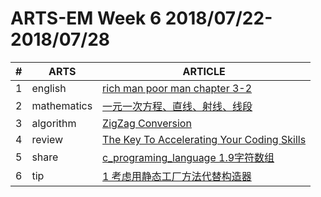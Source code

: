 ARTS-EM Week 6 2018/07/22-2018/07/28
=================================

| # | ARTS | ARTICLE |
|---| ----- | ---------- |
|1|english|[rich man poor man chapter 3-2](../english/RichManPoorMan/week6_Chapter%203-2.md)|
|2|mathematics|[一元一次方程、直线、射线、线段](../mathematics/JuniorMathematics.md)|
|3|algorithm|[ZigZag Conversion](../algorithm/week%20six.md)|
|4|review|[The Key To Accelerating Your Coding Skills](Documents/github/codinglife/arts/review/Week6_The%20Key%20To%20Accelerating%20Your%20Coding%20skills.md)|
|5|share|[c_programing_language 1.9字符数组](../c/c_programing_language/1.9%20字符数组_week6.md)|
|6|tip|[1 考虑用静态工厂方法代替构造器](Documents/github/codinglife/arts/tip/EffectiveJava/1%20考虑用静态工厂方法代替构造器.md)|

